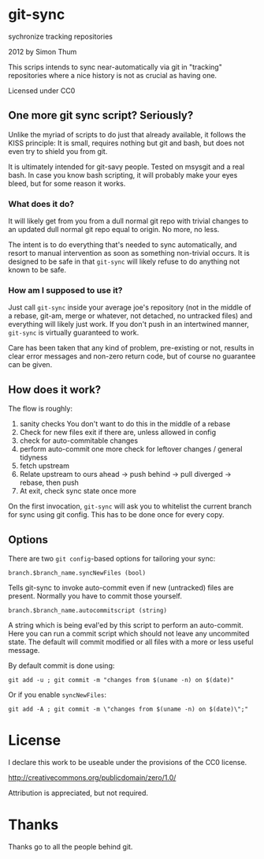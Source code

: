 # git-sync

sychronize tracking repositories

2012 by Simon Thum

This scrips intends to sync near-automatically via git 
in "tracking" repositories where a nice history is not
as crucial as having one.

Licensed under CC0

## One more git sync script? Seriously?

Unlike the myriad of scripts to do just that already available,
it follows the KISS principle: It is small, requires nothing but
git and bash, but does not even try to shield you from git.

It is ultimately intended for git-savy people. Tested on msysgit and a
real bash. In case you know bash scripting, it will probably make your
eyes bleed, but for some reason it works.

### What does it do?

It will likely get from you from a dull normal git repo with trivial
changes to an updated dull normal git repo equal to origin. No more,
no less.

The intent is to do everything that's needed to sync
automatically, and resort to manual intervention as soon
as something non-trivial occurs. It is designed to be safe
in that `git-sync` will likely refuse to do anything not known to
be safe.

### How am I supposed to use it?

Just call `git-sync` inside your average joe's repository (not in the
middle of a rebase, git-am, merge or whatever, not detached, no
untracked files) and everything will likely just work. If you don't
push in an intertwined manner, `git-sync` is virtually guaranteed to work.

Care has been taken that any kind of problem, pre-existing or not,
results in clear error messages and non-zero return code, but of
course no guarantee can be given.

## How does it work?

The flow is roughly:
1. sanity checks
   You don't want to do this in the middle of a rebase
2. Check for new files
   exit if there are, unless allowed in config
2. check for auto-commitable changes
3. perform auto-commit
   one more check for leftover changes / general tidyness
4. fetch upstream
5. Relate upstream to ours
   ahead -> push
   behind -> pull
   diverged -> rebase, then push
6. At exit, check sync state once more

On the first invocation, `git-sync` will ask you to whitelist the
current branch for sync using git config. This has to be done once for
every copy.

## Options

There are two `git config`-based options for tailoring your sync:

    branch.$branch_name.syncNewFiles (bool)
    
Tells git-sync to invoke auto-commit even if new (untracked)
files are present. Normally you have to commit those yourself.

    branch.$branch_name.autocommitscript (string)
	
A string which is being eval'ed by this script to perform an
auto-commit. Here you can run a commit script which should not
leave any uncommited state. The default will commit modified or
all files with a more or less useful message.

By default commit is done using:

    git add -u ; git commit -m "changes from $(uname -n) on $(date)"

Or if you enable `syncNewFiles`:

    git add -A ; git commit -m \"changes from $(uname -n) on $(date)\";"

# License

I declare this work to be useable under the provisions of the CC0 license.

http://creativecommons.org/publicdomain/zero/1.0/

Attribution is appreciated, but not required.

# Thanks

Thanks go to all the people behind git.
